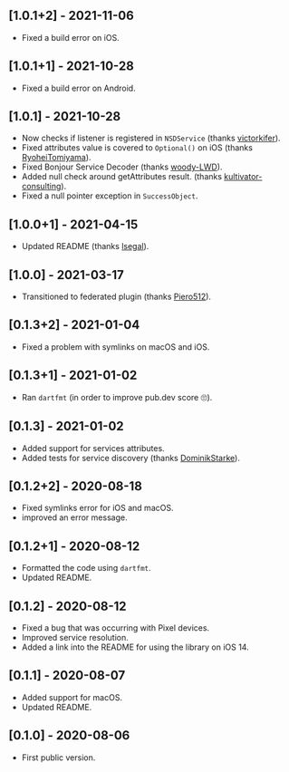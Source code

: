 ## [1.0.1+2] - 2021-11-06

* Fixed a build error on iOS.

## [1.0.1+1] - 2021-10-28

* Fixed a build error on Android.

## [1.0.1] - 2021-10-28

* Now checks if listener is registered in `NSDService` (thanks [victorkifer](https://github.com/victorkifer)).
* Fixed attributes value is covered to `Optional()` on iOS (thanks [RyoheiTomiyama](https://github.com/RyoheiTomiyama)).
* Fixed Bonjour Service Decoder (thanks [woody-LWD](https://github.com/woody-LWD)).
* Added null check around getAttributes result. (thanks [kultivator-consulting](https://github.com/kultivator-consulting)).
* Fixed a null pointer exception in `SuccessObject`.

## [1.0.0+1] - 2021-04-15

* Updated README (thanks [lsegal](https://github.com/lsegal)).

## [1.0.0] - 2021-03-17

* Transitioned to federated plugin (thanks [Piero512](https://github.com/Piero512)).

## [0.1.3+2] - 2021-01-04

* Fixed a problem with symlinks on macOS and iOS.

## [0.1.3+1] - 2021-01-02

* Ran `dartfmt` (in order to improve pub.dev score 🙄).

## [0.1.3] - 2021-01-02

* Added support for services attributes.
* Added tests for service discovery (thanks [DominikStarke](https://github.com/DominikStarke)).

## [0.1.2+2] - 2020-08-18

* Fixed symlinks error for iOS and macOS.
* improved an error message.

## [0.1.2+1] - 2020-08-12

* Formatted the code using `dartfmt`.
* Updated README.

## [0.1.2] - 2020-08-12

* Fixed a bug that was occurring with Pixel devices.
* Improved service resolution.
* Added a link into the README for using the library on iOS 14.

## [0.1.1] - 2020-08-07

* Added support for macOS.
* Updated README.

## [0.1.0] - 2020-08-06

* First public version.
